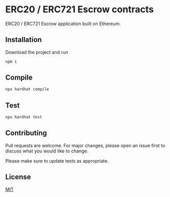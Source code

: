 
# ERC20 / ERC721 Escrow contracts

ERC20 / ERC721 Escrow application built on Ethereum.

## Installation

Download the project and run 

```bash
npm i
```

## Compile

```bash
npx hardhat compile
```

## Test

```bash
npx hardhat test
```

## Contributing
Pull requests are welcome. For major changes, please open an issue first to discuss what you would like to change.

Please make sure to update tests as appropriate.

## License
[MIT](https://choosealicense.com/licenses/mit/)